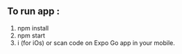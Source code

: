 ## To run app :
1. npm install
2. npm start
3. i (for iOs) or scan code on Expo Go app in your mobile.

